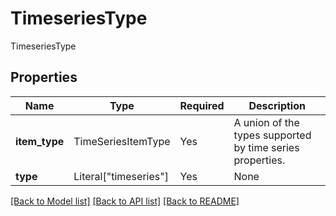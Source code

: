 # TimeseriesType

TimeseriesType

## Properties
Name | Type | Required | Description |
------------ | ------------- | ------------- | ------------- |
**item_type** | TimeSeriesItemType | Yes | A union of the types supported by time series properties.  |
**type** | Literal["timeseries"] | Yes | None |


[[Back to Model list]](../../README.md#documentation-for-models) [[Back to API list]](../../README.md#documentation-for-api-endpoints) [[Back to README]](../../README.md)
